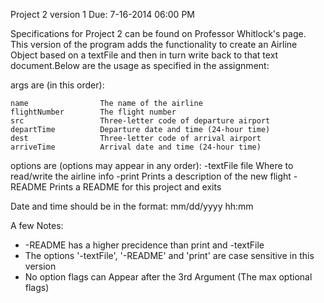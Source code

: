 Project 2
version 1
Due: 7-16-2014 06:00 PM

Specifications for Project 2 can be found on Professor Whitlock's page. This version of the program adds the functionality
to create an Airline Object based on a textFile and then in turn write back to that text document.Below are the usage
as specified in the assignment:

args are (in this order):

    name                The name of the airline
    flightNumber        The flight number
    src                 Three-letter code of departure airport
    departTime          Departure date and time (24-hour time)
    dest                Three-letter code of arrival airport
    arriveTime          Arrival date and time (24-hour time)

options are (options may appear in any order):
    -textFile file  Where to read/write the airline info
    -print          Prints a description of the new flight
    -README         Prints a README for this project and exits

Date and time should be in the format: mm/dd/yyyy hh:mm

A few Notes:
* -README has a higher precidence than print and -textFile
* The options '-textFile', '-README' and 'print' are case sensitive in this version
* No option flags can Appear after the 3rd Argument (The max optional flags)